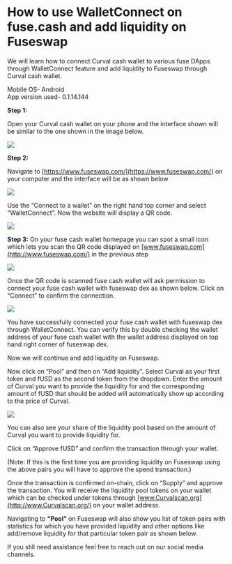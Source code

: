 # How to use WalletConnect on fuse.cash and add liquidity on Fuseswap

We will learn how to connect Curval cash wallet to various fuse DApps through WalletConnect feature and add liquidity to Fuseswap through Curval cash wallet.

Mobile OS- Android  
App version used- 0.1.14.144

**Step 1:**

Open your Curval cash wallet on your phone and the interface shown will be similar to the one shown in the image below.

![](../.gitbook/assets/0%20%283%29.jpeg)

**Step 2:**

Navigate to [https://www.fuseswap.com/](https://www.fuseswap.com/) on your computer and the interface will be as shown below

![](../.gitbook/assets/1%20%2817%29.png)

Use the “Connect to a wallet” on the right hand top corner and select “WalletConnect”. Now the website will display a QR code.

![](../.gitbook/assets/2%20%2817%29.png)

**Step 3:** On your fuse cash wallet homepage you can spot a small icon which lets you scan the QR code displayed on [www.fuseswap.com](http://www.fuseswap.com/) in the previous step

![](../.gitbook/assets/3%20%283%29.jpeg)

Once the QR code is scanned fuse cash wallet will ask permission to connect your fuse cash wallet with fuseswap dex as shown below. Click on “Connect” to confirm the connection.

![](../.gitbook/assets/4%20%283%29.jpeg)

You have successfully connected your fuse cash wallet with fuseswap dex through WalletConnect. You can verify this by double checking the wallet address of your fuse cash wallet with the wallet address displayed on top hand right corner of fuseswap dex.

Now we will continue and add liquidity on Fuseswap.

Now click on “Pool” and then on “Add liquidity”. Select Curval as your first token and fUSD as the second token from the dropdown. Enter the amount of Curval you want to provide the liquidity for and the corresponding amount of fUSD that should be added will automatically show up according to the price of Curval.

![](../.gitbook/assets/5%20%2813%29.png)

You can also see your share of the liquidity pool based on the amount of Curval you want to provide liquidity for.

Click on “Approve fUSD” and confirm the transaction through your wallet.

\(Note: If this is the first time you are providing liquidity on Fuseswap using the above pairs you will have to approve the spend transaction.\)

Once the transaction is confirmed on-chain, click on “Supply” and approve the transaction. You will receive the liquidity pool tokens on your wallet which can be checked under tokens through [www.Curvalscan.org](http://www.Curvalscan.org/) on your wallet address.

Navigating to **“Pool”** on Fuseswap will also show you list of token pairs with statistics for which you have provided liquidity and other options like add/remove liquidity for that particular token pair as shown below.

If you still need assistance feel free to reach out on our social media channels.
